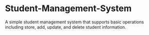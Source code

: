 # Student-Management-System
A simple student management system that supports basic operations including store, add, update, and delete student information.
